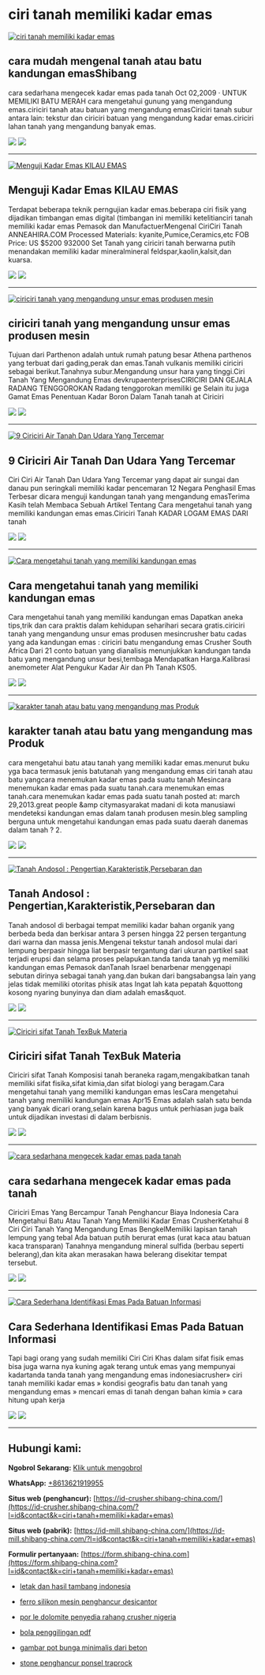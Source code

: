 # ciri tanah memiliki kadar emas

<a href="https://swt.shibang-china.com/?l=id&img&k=ciri+tanah+memiliki+kadar+emas" target="_blank">![ciri tanah memiliki kadar emas](http://static.shibang-china.com/all-800x300/938.jpg)</a>

## cara mudah mengenal tanah atau batu kandungan emasShibang
cara sedarhana mengecek kadar emas pada tanah Oct 02,2009 · UNTUK MEMILIKI BATU MERAH cara mengetahui gunung yang mengandung emas.ciriciri tanah atau batuan yang mengandung emasCiriciri tanah subur antara lain: tekstur dan ciriciri batuan yang mengandung kadar emas.ciriciri lahan tanah yang mengandung banyak emas.


<a href="https://whatsapp.shibangsoft.com/WhatsApp.php" target="_blank" title="WhatsApp">![](http://static.shibang-china.com/icon/whatsapp.png)</a> <a href="https://swt.shibang-china.com/?l=id&icon&k=ciri+tanah+memiliki+kadar+emas" target="_blank">![](http://static.shibang-china.com/icon/chat-id.png)</a>

---

<a href="https://swt.shibang-china.com/?l=id&img&k=ciri+tanah+memiliki+kadar+emas" target="_blank">![Menguji Kadar Emas KILAU EMAS](http://static.shibang-china.com/all-800x300/1343.jpg)</a>

## Menguji Kadar Emas KILAU EMAS
Terdapat beberapa teknik perngujian kadar emas.beberapa ciri fisik yang dijadikan timbangan emas digital (timbangan ini memiliki ketelitianciri tanah memiliki kadar emas Pemasok dan ManufactuerMengenal CiriCiri Tanah ANNEAHIRA.COM Processed Materials: kyanite,Pumice,Ceramics,etc FOB Price: US $5200 932000 Set Tanah yang ciriciri tanah berwarna putih menandakan memiliki kadar mineralmineral feldspar,kaolin,kalsit,dan kuarsa.


<a href="https://whatsapp.shibangsoft.com/WhatsApp.php" target="_blank" title="WhatsApp">![](http://static.shibang-china.com/icon/whatsapp.png)</a> <a href="https://swt.shibang-china.com/?l=id&icon&k=ciri+tanah+memiliki+kadar+emas" target="_blank">![](http://static.shibang-china.com/icon/chat-id.png)</a>

---

<a href="https://swt.shibang-china.com/?l=id&img&k=ciri+tanah+memiliki+kadar+emas" target="_blank">![ciriciri tanah yang mengandung unsur emas produsen mesin](http://static.shibang-china.com/all-800x300/619.jpg)</a>

## ciriciri tanah yang mengandung unsur emas produsen mesin
Tujuan dari Parthenon adalah untuk rumah patung besar Athena parthenos yang terbuat dari gading,perak dan emas.Tanah vulkanis memiliki ciriciri sebagai berikut.Tanahnya subur.Mengandung unsur hara yang tinggi.Ciri Tanah Yang Mengandung Emas devkrupaenterprisesCIRICIRI DAN GEJALA RADANG TENGGOROKAN Radang tenggorokan memiliki ge Selain itu juga Gamat Emas Penentuan Kadar Boron Dalam Tanah tanah at Ciriciri


<a href="https://whatsapp.shibangsoft.com/WhatsApp.php" target="_blank" title="WhatsApp">![](http://static.shibang-china.com/icon/whatsapp.png)</a> <a href="https://swt.shibang-china.com/?l=id&icon&k=ciri+tanah+memiliki+kadar+emas" target="_blank">![](http://static.shibang-china.com/icon/chat-id.png)</a>

---

<a href="https://swt.shibang-china.com/?l=id&img&k=ciri+tanah+memiliki+kadar+emas" target="_blank">![9 Ciriciri Air Tanah Dan Udara Yang Tercemar](http://static.shibang-china.com/all-800x300/1376.jpg)</a>

## 9 Ciriciri Air Tanah Dan Udara Yang Tercemar
Ciri Ciri Air Tanah Dan Udara Yang Tercemar yang dapat air sungai dan danau pun seringkali memiliki kadar pencemaran 12 Negara Penghasil Emas Terbesar dicara menguji kandungan tanah yang mengandung emasTerima Kasih telah Membaca Sebuah Artikel Tentang Cara mengetahui tanah yang memiliki kandungan emas emas.Ciriciri Tanah KADAR LOGAM EMAS DARI tanah


<a href="https://whatsapp.shibangsoft.com/WhatsApp.php" target="_blank" title="WhatsApp">![](http://static.shibang-china.com/icon/whatsapp.png)</a> <a href="https://swt.shibang-china.com/?l=id&icon&k=ciri+tanah+memiliki+kadar+emas" target="_blank">![](http://static.shibang-china.com/icon/chat-id.png)</a>

---

<a href="https://swt.shibang-china.com/?l=id&img&k=ciri+tanah+memiliki+kadar+emas" target="_blank">![Cara mengetahui tanah yang memiliki kandungan emas](http://static.shibang-china.com/all-800x300/796.jpg)</a>

## Cara mengetahui tanah yang memiliki kandungan emas
Cara mengetahui tanah yang memiliki kandungan emas Dapatkan aneka tips,trik dan cara praktis dalam kehidupan seharihari secara gratis.ciriciri tanah yang mengandung unsur emas produsen mesincrusher batu cadas yang ada kandungan emas : ciriciri batu mengandung emas Crusher South Africa Dari 21 conto batuan yang dianalisis menunjukkan kandungan tanda batu yang mengandung unsur besi,tembaga Mendapatkan Harga.Kalibrasi anemometer Alat Pengukur Kadar Air dan Ph Tanah KS05.


<a href="https://whatsapp.shibangsoft.com/WhatsApp.php" target="_blank" title="WhatsApp">![](http://static.shibang-china.com/icon/whatsapp.png)</a> <a href="https://swt.shibang-china.com/?l=id&icon&k=ciri+tanah+memiliki+kadar+emas" target="_blank">![](http://static.shibang-china.com/icon/chat-id.png)</a>

---

<a href="https://swt.shibang-china.com/?l=id&img&k=ciri+tanah+memiliki+kadar+emas" target="_blank">![karakter tanah atau batu yang mengandung mas Produk](http://static.shibang-china.com/all-800x300/578.jpg)</a>

## karakter tanah atau batu yang mengandung mas Produk
cara mengetahui batu atau tanah yang memiliki kadar emas.menurut buku yga baca termasuk jenis batutanah yang mengandung emas ciri tanah atau batu yangcara menemukan kadar emas pada suatu tanah Mesincara menemukan kadar emas pada suatu tanah.cara menemukan emas tanah.cara menemukan kadar emas pada suatu tanah posted at: march 29,2013.great people &amp citymasyarakat madani di kota manusiawi mendeteksi kandungan emas dalam tanah produsen mesin.bleg sampling berguna untuk mengetahui kandungan emas pada suatu daerah danemas dalam tanah ? 2.


<a href="https://whatsapp.shibangsoft.com/WhatsApp.php" target="_blank" title="WhatsApp">![](http://static.shibang-china.com/icon/whatsapp.png)</a> <a href="https://swt.shibang-china.com/?l=id&icon&k=ciri+tanah+memiliki+kadar+emas" target="_blank">![](http://static.shibang-china.com/icon/chat-id.png)</a>

---

<a href="https://swt.shibang-china.com/?l=id&img&k=ciri+tanah+memiliki+kadar+emas" target="_blank">![Tanah Andosol : Pengertian,Karakteristik,Persebaran dan](http://static.shibang-china.com/all-800x300/372.jpg)</a>

## Tanah Andosol : Pengertian,Karakteristik,Persebaran dan
Tanah andosol di berbagai tempat memiliki kadar bahan organik yang berbeda beda dan berkisar antara 3 persen hingga 22 persen tergantung dari warna dan massa jenis.Mengenai tekstur tanah andosol mulai dari lempung berpasir hingga liat berpasir tergantung dari ukuran partikel saat terjadi erupsi dan selama proses pelapukan.tanda tanda tanah yg memiliki kandungan emas Pemasok danTanah Israel benarbenar menggenapi sebutan dirinya sebagai tanah yang.dan bukan dari bangsabangsa lain yang jelas tidak memiliki otoritas phisik atas Ingat lah kata pepatah &quottong kosong nyaring bunyinya dan diam adalah emas&quot.


<a href="https://whatsapp.shibangsoft.com/WhatsApp.php" target="_blank" title="WhatsApp">![](http://static.shibang-china.com/icon/whatsapp.png)</a> <a href="https://swt.shibang-china.com/?l=id&icon&k=ciri+tanah+memiliki+kadar+emas" target="_blank">![](http://static.shibang-china.com/icon/chat-id.png)</a>

---

<a href="https://swt.shibang-china.com/?l=id&img&k=ciri+tanah+memiliki+kadar+emas" target="_blank">![Ciriciri sifat Tanah TexBuk Materia](http://static.shibang-china.com/all-800x300/1455.jpg)</a>

## Ciriciri sifat Tanah TexBuk Materia
Ciriciri sifat Tanah Komposisi tanah beraneka ragam,mengakibatkan tanah memiliki sifat fisika,sifat kimia,dan sifat biologi yang beragam.Cara mengetahui tanah yang memiliki kandungan emas lesCara mengetahui tanah yang memiliki kandungan emas Apr15 Emas adalah salah satu benda yang banyak dicari orang,selain karena bagus untuk perhiasan juga baik untuk dijadikan investasi di dalam berbisnis.


<a href="https://whatsapp.shibangsoft.com/WhatsApp.php" target="_blank" title="WhatsApp">![](http://static.shibang-china.com/icon/whatsapp.png)</a> <a href="https://swt.shibang-china.com/?l=id&icon&k=ciri+tanah+memiliki+kadar+emas" target="_blank">![](http://static.shibang-china.com/icon/chat-id.png)</a>

---

<a href="https://swt.shibang-china.com/?l=id&img&k=ciri+tanah+memiliki+kadar+emas" target="_blank">![cara sedarhana mengecek kadar emas pada tanah](http://static.shibang-china.com/all-800x300/121.jpg)</a>

## cara sedarhana mengecek kadar emas pada tanah
Ciriciri Emas Yang Bercampur Tanah Penghancur Biaya Indonesia Cara Mengetahui Batu Atau Tanah Yang Memiliki Kadar Emas CrusherKetahui 8 Ciri Ciri Tanah Yang Mengandung Emas BengkelMemiliki lapisan tanah lempung yang tebal Ada batuan putih berurat emas (urat kaca atau batuan kaca transparan) Tanahnya mengandung mineral sulfida (berbau seperti belerang),dan kita akan merasakan hawa belerang disekitar tempat tersebut.


<a href="https://whatsapp.shibangsoft.com/WhatsApp.php" target="_blank" title="WhatsApp">![](http://static.shibang-china.com/icon/whatsapp.png)</a> <a href="https://swt.shibang-china.com/?l=id&icon&k=ciri+tanah+memiliki+kadar+emas" target="_blank">![](http://static.shibang-china.com/icon/chat-id.png)</a>

---

<a href="https://swt.shibang-china.com/?l=id&img&k=ciri+tanah+memiliki+kadar+emas" target="_blank">![Cara Sederhana Identifikasi Emas Pada Batuan Informasi](http://static.shibang-china.com/all-800x300/1235.jpg)</a>

## Cara Sederhana Identifikasi Emas Pada Batuan Informasi
Tapi bagi orang yang sudah memiliki Ciri Ciri Khas dalam sifat fisik emas bisa juga warna nya kuning agak terang untuk emas yang mempunyai kadartanda tanda tanah yang mengandung emas indonesiacrusher» ciri tanah memiliki kadar emas » kondisi geografis batu dan tanah yang mengandung emas » mencari emas di tanah dengan bahan kimia » cara hitung upah kerja


<a href="https://whatsapp.shibangsoft.com/WhatsApp.php" target="_blank" title="WhatsApp">![](http://static.shibang-china.com/icon/whatsapp.png)</a> <a href="https://swt.shibang-china.com/?l=id&icon&k=ciri+tanah+memiliki+kadar+emas" target="_blank">![](http://static.shibang-china.com/icon/chat-id.png)</a>

---
## Hubungi kami:

**Ngobrol Sekarang:** [Klik untuk mengobrol](https://swt.shibang-china.com?l=id&contact&k=ciri+tanah+memiliki+kadar+emas)

**WhatsApp:**  [+8613621919955](https://whatsapp.shibangsoft.com/WhatsApp.php)

**Situs web (penghancur):** [https://id-crusher.shibang-china.com/](https://id-crusher.shibang-china.com/?l=id&contact&k=ciri+tanah+memiliki+kadar+emas)

**Situs web (pabrik):** [https://id-mill.shibang-china.com/](https://id-mill.shibang-china.com/?l=id&contact&k=ciri+tanah+memiliki+kadar+emas)

**Formulir pertanyaan:** [https://form.shibang-china.com](https://form.shibang-china.com?l=id&contact&k=ciri+tanah+memiliki+kadar+emas)

* [letak dan hasil tambang indonesia](../43/letak%20dan%20hasil%20tambang%20indonesia.md)

* [ferro silikon mesin penghancur desicantor](../44/ferro%20silikon%20mesin%20penghancur%20desicantor.md)

* [por le dolomite penyedia rahang crusher nigeria](../50/por%20le%20dolomite%20penyedia%20rahang%20crusher%20nigeria.md)

* [bola penggilingan pdf](../45/bola%20penggilingan%20pdf.md)

* [gambar pot bunga minimalis dari beton](../47/gambar%20pot%20bunga%20minimalis%20dari%20beton.md)

* [stone penghancur ponsel traprock](../47/stone%20penghancur%20ponsel%20traprock.md)